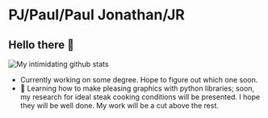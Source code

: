 
# PJ/Paul/Paul Jonathan/JR

## Hello there 👋

![My intimidating github stats](https://github-readme-stats.vercel.app/api?username=pauljgy)

- Currently working on some degree. Hope to figure out which one soon.
- 🌱 Learning how to make pleasing graphics with python libraries; soon, my research for ideal steak cooking conditions will be presented. I hope they will be well done. My work will be a cut above the rest.
